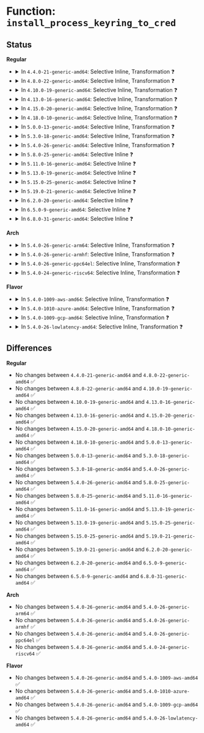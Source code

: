 # Function: <code>install_process_keyring_to_cred</code>

## Status
<b>Regular</b>
<ul>
<li>
<details>
<summary>In <code>4.4.0-21-generic-amd64</code>: Selective Inline, Transformation ❓</summary>

```c
int install_process_keyring_to_cred(struct cred * new)
```

```json
{
  "name": "install_process_keyring_to_cred",
  "collision_type": "Unique Global",
  "inline_type": "Selective",
  "funcs": [
    {
      "addr": 18446744071582201920,
      "name": "install_process_keyring_to_cred",
      "external": true,
      "loc": "security/keys/process_keys.c:174",
      "file": "security/keys/process_keys.c",
      "inline": "not declared, inlined",
      "caller_inline": [
        "security/keys/process_keys.c:lookup_user_key"
      ],
      "caller_func": [
        "security/keys/keyctl.c:keyctl_set_reqkey_keyring",
        "security/keys/process_keys.c:lookup_user_key"
      ]
    }
  ],
  "symbols": [
    {
      "addr": 18446744071582201920,
      "name": "install_process_keyring_to_cred.part.1",
      "section": ".text",
      "bind": "STB_LOCAL",
      "size": 79
    },
    {
      "addr": 18446744071582202512,
      "name": "install_process_keyring_to_cred",
      "section": ".text",
      "bind": "STB_GLOBAL",
      "size": 29
    }
  ]
}
```
</details>
</li>
<li>
<details>
<summary>In <code>4.8.0-22-generic-amd64</code>: Selective Inline, Transformation ❓</summary>

```c
int install_process_keyring_to_cred(struct cred * new)
```

```json
{
  "name": "install_process_keyring_to_cred",
  "collision_type": "Unique Global",
  "inline_type": "Selective",
  "funcs": [
    {
      "addr": 18446744071582421146,
      "name": "install_process_keyring_to_cred",
      "external": true,
      "loc": "security/keys/process_keys.c:177",
      "file": "security/keys/process_keys.c",
      "inline": "not declared, inlined",
      "caller_inline": [
        "security/keys/process_keys.c:lookup_user_key"
      ],
      "caller_func": [
        "security/keys/keyctl.c:keyctl_set_reqkey_keyring",
        "security/keys/process_keys.c:lookup_user_key"
      ]
    }
  ],
  "symbols": [
    {
      "addr": 18446744071582418640,
      "name": "install_process_keyring_to_cred.part.1",
      "section": ".text",
      "bind": "STB_LOCAL",
      "size": 88
    },
    {
      "addr": 18446744071582419296,
      "name": "install_process_keyring_to_cred",
      "section": ".text",
      "bind": "STB_GLOBAL",
      "size": 29
    }
  ]
}
```
</details>
</li>
<li>
<details>
<summary>In <code>4.10.0-19-generic-amd64</code>: Selective Inline, Transformation ❓</summary>

```c
int install_process_keyring_to_cred(struct cred * new)
```

```json
{
  "name": "install_process_keyring_to_cred",
  "collision_type": "Unique Global",
  "inline_type": "Selective",
  "funcs": [
    {
      "addr": 18446744071582513322,
      "name": "install_process_keyring_to_cred",
      "external": true,
      "loc": "security/keys/process_keys.c:177",
      "file": "security/keys/process_keys.c",
      "inline": "not declared, inlined",
      "caller_inline": [
        "security/keys/process_keys.c:lookup_user_key"
      ],
      "caller_func": [
        "security/keys/keyctl.c:keyctl_set_reqkey_keyring",
        "security/keys/process_keys.c:lookup_user_key"
      ]
    }
  ],
  "symbols": [
    {
      "addr": 18446744071582510816,
      "name": "install_process_keyring_to_cred.part.1",
      "section": ".text",
      "bind": "STB_LOCAL",
      "size": 88
    },
    {
      "addr": 18446744071582511472,
      "name": "install_process_keyring_to_cred",
      "section": ".text",
      "bind": "STB_GLOBAL",
      "size": 29
    }
  ]
}
```
</details>
</li>
<li>
<details>
<summary>In <code>4.13.0-16-generic-amd64</code>: Selective Inline, Transformation ❓</summary>

```c
int install_process_keyring_to_cred(struct cred * new)
```

```json
{
  "name": "install_process_keyring_to_cred",
  "collision_type": "Unique Global",
  "inline_type": "Selective",
  "funcs": [
    {
      "addr": 18446744071582594975,
      "name": "install_process_keyring_to_cred",
      "external": true,
      "loc": "security/keys/process_keys.c:183",
      "file": "security/keys/process_keys.c",
      "inline": "not declared, inlined",
      "caller_inline": [
        "security/keys/process_keys.c:lookup_user_key"
      ],
      "caller_func": [
        "security/keys/keyctl.c:keyctl_set_reqkey_keyring",
        "security/keys/process_keys.c:lookup_user_key"
      ]
    }
  ],
  "symbols": [
    {
      "addr": 18446744071582592656,
      "name": "install_process_keyring_to_cred.part.2",
      "section": ".text",
      "bind": "STB_LOCAL",
      "size": 72
    },
    {
      "addr": 18446744071582593200,
      "name": "install_process_keyring_to_cred",
      "section": ".text",
      "bind": "STB_GLOBAL",
      "size": 26
    }
  ]
}
```
</details>
</li>
<li>
<details>
<summary>In <code>4.15.0-20-generic-amd64</code>: Selective Inline, Transformation ❓</summary>

```c
int install_process_keyring_to_cred(struct cred * new)
```

```json
{
  "name": "install_process_keyring_to_cred",
  "collision_type": "Unique Global",
  "inline_type": "Selective",
  "funcs": [
    {
      "addr": 18446744071582748204,
      "name": "install_process_keyring_to_cred",
      "external": true,
      "loc": "security/keys/process_keys.c:185",
      "file": "security/keys/process_keys.c",
      "inline": "not declared, inlined",
      "caller_inline": [
        "security/keys/process_keys.c:lookup_user_key"
      ],
      "caller_func": [
        "security/keys/keyctl.c:keyctl_set_reqkey_keyring",
        "security/keys/process_keys.c:lookup_user_key"
      ]
    }
  ],
  "symbols": [
    {
      "addr": 18446744071582745840,
      "name": "install_process_keyring_to_cred.part.2",
      "section": ".text",
      "bind": "STB_LOCAL",
      "size": 72
    },
    {
      "addr": 18446744071582746400,
      "name": "install_process_keyring_to_cred",
      "section": ".text",
      "bind": "STB_GLOBAL",
      "size": 26
    }
  ]
}
```
</details>
</li>
<li>
<details>
<summary>In <code>4.18.0-10-generic-amd64</code>: Selective Inline, Transformation ❓</summary>

```c
int install_process_keyring_to_cred(struct cred * new)
```

```json
{
  "name": "install_process_keyring_to_cred",
  "collision_type": "Unique Global",
  "inline_type": "Selective",
  "funcs": [
    {
      "addr": 18446744071582948148,
      "name": "install_process_keyring_to_cred",
      "external": true,
      "loc": "security/keys/process_keys.c:185",
      "file": "security/keys/process_keys.c",
      "inline": "not declared, inlined",
      "caller_inline": [
        "security/keys/process_keys.c:lookup_user_key"
      ],
      "caller_func": [
        "security/keys/keyctl.c:keyctl_set_reqkey_keyring",
        "security/keys/process_keys.c:lookup_user_key"
      ]
    }
  ],
  "symbols": [
    {
      "addr": 18446744071582945888,
      "name": "install_process_keyring_to_cred.part.3",
      "section": ".text",
      "bind": "STB_LOCAL",
      "size": 72
    },
    {
      "addr": 18446744071582946464,
      "name": "install_process_keyring_to_cred",
      "section": ".text",
      "bind": "STB_GLOBAL",
      "size": 26
    }
  ]
}
```
</details>
</li>
<li>
<details>
<summary>In <code>5.0.0-13-generic-amd64</code>: Selective Inline, Transformation ❓</summary>

```c
int install_process_keyring_to_cred(struct cred * new)
```

```json
{
  "name": "install_process_keyring_to_cred",
  "collision_type": "Unique Global",
  "inline_type": "Selective",
  "funcs": [
    {
      "addr": 18446744071583057520,
      "name": "install_process_keyring_to_cred",
      "external": true,
      "loc": "security/keys/process_keys.c:185",
      "file": "security/keys/process_keys.c",
      "inline": "not declared, inlined",
      "caller_inline": [
        "security/keys/process_keys.c:lookup_user_key"
      ],
      "caller_func": [
        "security/keys/keyctl.c:keyctl_set_reqkey_keyring",
        "security/keys/process_keys.c:lookup_user_key"
      ]
    }
  ],
  "symbols": [
    {
      "addr": 18446744071583054992,
      "name": "install_process_keyring_to_cred.part.3",
      "section": ".text",
      "bind": "STB_LOCAL",
      "size": 72
    },
    {
      "addr": 18446744071583055568,
      "name": "install_process_keyring_to_cred",
      "section": ".text",
      "bind": "STB_GLOBAL",
      "size": 26
    }
  ]
}
```
</details>
</li>
<li>
<details>
<summary>In <code>5.3.0-18-generic-amd64</code>: Selective Inline, Transformation ❓</summary>

```c
int install_process_keyring_to_cred(struct cred * new)
```

```json
{
  "name": "install_process_keyring_to_cred",
  "collision_type": "Unique Global",
  "inline_type": "Selective",
  "funcs": [
    {
      "addr": 18446744071583241739,
      "name": "install_process_keyring_to_cred",
      "external": true,
      "loc": "security/keys/process_keys.c:268",
      "file": "security/keys/process_keys.c",
      "inline": "not declared, inlined",
      "caller_inline": [
        "security/keys/process_keys.c:lookup_user_key"
      ],
      "caller_func": [
        "security/keys/keyctl.c:keyctl_set_reqkey_keyring",
        "security/keys/process_keys.c:lookup_user_key"
      ]
    }
  ],
  "symbols": [
    {
      "addr": 18446744071583238400,
      "name": "install_process_keyring_to_cred.part.0",
      "section": ".text",
      "bind": "STB_LOCAL",
      "size": 72
    },
    {
      "addr": 18446744071583239520,
      "name": "install_process_keyring_to_cred",
      "section": ".text",
      "bind": "STB_GLOBAL",
      "size": 26
    }
  ]
}
```
</details>
</li>
<li>
<details>
<summary>In <code>5.4.0-26-generic-amd64</code>: Selective Inline, Transformation ❓</summary>

```c
int install_process_keyring_to_cred(struct cred * new)
```

```json
{
  "name": "install_process_keyring_to_cred",
  "collision_type": "Unique Global",
  "inline_type": "Selective",
  "funcs": [
    {
      "addr": 18446744071583347563,
      "name": "install_process_keyring_to_cred",
      "external": true,
      "loc": "security/keys/process_keys.c:268",
      "file": "security/keys/process_keys.c",
      "inline": "not declared, inlined",
      "caller_inline": [
        "security/keys/process_keys.c:lookup_user_key"
      ],
      "caller_func": [
        "security/keys/keyctl.c:keyctl_set_reqkey_keyring",
        "security/keys/process_keys.c:lookup_user_key"
      ]
    }
  ],
  "symbols": [
    {
      "addr": 18446744071583344224,
      "name": "install_process_keyring_to_cred.part.0",
      "section": ".text",
      "bind": "STB_LOCAL",
      "size": 72
    },
    {
      "addr": 18446744071583345344,
      "name": "install_process_keyring_to_cred",
      "section": ".text",
      "bind": "STB_GLOBAL",
      "size": 26
    }
  ]
}
```
</details>
</li>
<li>
<details>
<summary>In <code>5.8.0-25-generic-amd64</code>: Selective Inline ❓</summary>

```c
int install_process_keyring_to_cred(struct cred * new)
```

```json
{
  "name": "install_process_keyring_to_cred",
  "collision_type": "Unique Global",
  "inline_type": "Selective",
  "funcs": [
    {
      "addr": 18446744071583682098,
      "name": "install_process_keyring_to_cred",
      "external": true,
      "loc": "security/keys/process_keys.c:268",
      "file": "security/keys/process_keys.c",
      "inline": "not declared, inlined",
      "caller_inline": [
        "security/keys/process_keys.c:lookup_user_key",
        "security/keys/process_keys.c:lookup_user_key"
      ],
      "caller_func": [
        "security/keys/keyctl.c:keyctl_set_reqkey_keyring"
      ]
    }
  ],
  "symbols": [
    {
      "addr": 18446744071583680032,
      "name": "install_process_keyring_to_cred",
      "section": ".text",
      "bind": "STB_GLOBAL",
      "size": 105
    }
  ]
}
```
</details>
</li>
<li>
<details>
<summary>In <code>5.11.0-16-generic-amd64</code>: Selective Inline ❓</summary>

```c
int install_process_keyring_to_cred(struct cred * new)
```

```json
{
  "name": "install_process_keyring_to_cred",
  "collision_type": "Unique Global",
  "inline_type": "Selective",
  "funcs": [
    {
      "addr": 18446744071583803602,
      "name": "install_process_keyring_to_cred",
      "external": true,
      "loc": "security/keys/process_keys.c:268",
      "file": "security/keys/process_keys.c",
      "inline": "not declared, inlined",
      "caller_inline": [
        "security/keys/process_keys.c:lookup_user_key",
        "security/keys/process_keys.c:lookup_user_key"
      ],
      "caller_func": [
        "security/keys/keyctl.c:keyctl_set_reqkey_keyring"
      ]
    }
  ],
  "symbols": [
    {
      "addr": 18446744071583801536,
      "name": "install_process_keyring_to_cred",
      "section": ".text",
      "bind": "STB_GLOBAL",
      "size": 105
    }
  ]
}
```
</details>
</li>
<li>
<details>
<summary>In <code>5.13.0-19-generic-amd64</code>: Selective Inline ❓</summary>

```c
int install_process_keyring_to_cred(struct cred * new)
```

```json
{
  "name": "install_process_keyring_to_cred",
  "collision_type": "Unique Global",
  "inline_type": "Selective",
  "funcs": [
    {
      "addr": 18446744071583827790,
      "name": "install_process_keyring_to_cred",
      "external": true,
      "loc": "security/keys/process_keys.c:268",
      "file": "security/keys/process_keys.c",
      "inline": "not declared, inlined",
      "caller_inline": [
        "security/keys/process_keys.c:lookup_user_key",
        "security/keys/process_keys.c:lookup_user_key"
      ],
      "caller_func": [
        "security/keys/keyctl.c:keyctl_set_reqkey_keyring"
      ]
    }
  ],
  "symbols": [
    {
      "addr": 18446744071583825728,
      "name": "install_process_keyring_to_cred",
      "section": ".text",
      "bind": "STB_GLOBAL",
      "size": 105
    }
  ]
}
```
</details>
</li>
<li>
<details>
<summary>In <code>5.15.0-25-generic-amd64</code>: Selective Inline ❓</summary>

```c
int install_process_keyring_to_cred(struct cred * new)
```

```json
{
  "name": "install_process_keyring_to_cred",
  "collision_type": "Unique Global",
  "inline_type": "Selective",
  "funcs": [
    {
      "addr": 18446744071584190830,
      "name": "install_process_keyring_to_cred",
      "external": true,
      "loc": "security/keys/process_keys.c:268",
      "file": "security/keys/process_keys.c",
      "inline": "not declared, inlined",
      "caller_inline": [
        "security/keys/process_keys.c:lookup_user_key",
        "security/keys/process_keys.c:lookup_user_key"
      ],
      "caller_func": [
        "security/keys/keyctl.c:keyctl_set_reqkey_keyring"
      ]
    }
  ],
  "symbols": [
    {
      "addr": 18446744071584188768,
      "name": "install_process_keyring_to_cred",
      "section": ".text",
      "bind": "STB_GLOBAL",
      "size": 105
    }
  ]
}
```
</details>
</li>
<li>
<details>
<summary>In <code>5.19.0-21-generic-amd64</code>: Selective Inline ❓</summary>

```c
int install_process_keyring_to_cred(struct cred * new)
```

```json
{
  "name": "install_process_keyring_to_cred",
  "collision_type": "Unique Global",
  "inline_type": "Selective",
  "funcs": [
    {
      "addr": 18446744071584792082,
      "name": "install_process_keyring_to_cred",
      "external": true,
      "loc": "security/keys/process_keys.c:268",
      "file": "security/keys/process_keys.c",
      "inline": "not declared, inlined",
      "caller_inline": [
        "security/keys/process_keys.c:lookup_user_key"
      ],
      "caller_func": [
        "security/keys/keyctl.c:keyctl_set_reqkey_keyring"
      ]
    }
  ],
  "symbols": [
    {
      "addr": 18446744071584789680,
      "name": "install_process_keyring_to_cred",
      "section": ".text",
      "bind": "STB_GLOBAL",
      "size": 118
    }
  ]
}
```
</details>
</li>
<li>
<details>
<summary>In <code>6.2.0-20-generic-amd64</code>: Selective Inline ❓</summary>

```c
int install_process_keyring_to_cred(struct cred * new)
```

```json
{
  "name": "install_process_keyring_to_cred",
  "collision_type": "Unique Global",
  "inline_type": "Selective",
  "funcs": [
    {
      "addr": 18446744071585489554,
      "name": "install_process_keyring_to_cred",
      "external": true,
      "loc": "security/keys/process_keys.c:268",
      "file": "security/keys/process_keys.c",
      "inline": "not declared, inlined",
      "caller_inline": [
        "security/keys/process_keys.c:lookup_user_key"
      ],
      "caller_func": [
        "security/keys/keyctl.c:keyctl_set_reqkey_keyring"
      ]
    }
  ],
  "symbols": [
    {
      "addr": 18446744071585487040,
      "name": "install_process_keyring_to_cred",
      "section": ".text",
      "bind": "STB_GLOBAL",
      "size": 118
    }
  ]
}
```
</details>
</li>
<li>
<details>
<summary>In <code>6.5.0-9-generic-amd64</code>: Selective Inline ❓</summary>

```c
int install_process_keyring_to_cred(struct cred * new)
```

```json
{
  "name": "install_process_keyring_to_cred",
  "collision_type": "Unique Global",
  "inline_type": "Selective",
  "funcs": [
    {
      "addr": 18446744071585720836,
      "name": "install_process_keyring_to_cred",
      "external": true,
      "loc": "security/keys/process_keys.c:268",
      "file": "security/keys/process_keys.c",
      "inline": "not declared, inlined",
      "caller_inline": [
        "security/keys/process_keys.c:lookup_user_key"
      ],
      "caller_func": [
        "security/keys/keyctl.c:keyctl_set_reqkey_keyring"
      ]
    }
  ],
  "symbols": [
    {
      "addr": 18446744071585718512,
      "name": "install_process_keyring_to_cred",
      "section": ".text",
      "bind": "STB_GLOBAL",
      "size": 118
    }
  ]
}
```
</details>
</li>
<li>
<details>
<summary>In <code>6.8.0-31-generic-amd64</code>: Selective Inline ❓</summary>

```c
int install_process_keyring_to_cred(struct cred * new)
```

```json
{
  "name": "install_process_keyring_to_cred",
  "collision_type": "Unique Global",
  "inline_type": "Selective",
  "funcs": [
    {
      "addr": 18446744071585967962,
      "name": "install_process_keyring_to_cred",
      "external": true,
      "loc": "security/keys/process_keys.c:268",
      "file": "security/keys/process_keys.c",
      "inline": "not declared, inlined",
      "caller_inline": [
        "security/keys/process_keys.c:lookup_user_key"
      ],
      "caller_func": [
        "security/keys/keyctl.c:keyctl_set_reqkey_keyring"
      ]
    }
  ],
  "symbols": [
    {
      "addr": 18446744071585965632,
      "name": "install_process_keyring_to_cred",
      "section": ".text",
      "bind": "STB_GLOBAL",
      "size": 118
    }
  ]
}
```
</details>
</li>
</ul>
<b>Arch</b>
<ul>
<li>
<details>
<summary>In <code>5.4.0-26-generic-arm64</code>: Selective Inline, Transformation ❓</summary>

```c
int install_process_keyring_to_cred(struct cred * new)
```

```json
{
  "name": "install_process_keyring_to_cred",
  "collision_type": "Unique Global",
  "inline_type": "Selective",
  "funcs": [
    {
      "addr": 18446603336495091496,
      "name": "install_process_keyring_to_cred",
      "external": true,
      "loc": "security/keys/process_keys.c:268",
      "file": "security/keys/process_keys.c",
      "inline": "not declared, inlined",
      "caller_inline": [
        "security/keys/process_keys.c:lookup_user_key"
      ],
      "caller_func": [
        "security/keys/keyctl.c:keyctl_set_reqkey_keyring",
        "security/keys/process_keys.c:lookup_user_key"
      ]
    }
  ],
  "symbols": [
    {
      "addr": 18446603336495088408,
      "name": "install_process_keyring_to_cred.part.0",
      "section": ".text",
      "bind": "STB_LOCAL",
      "size": 92
    },
    {
      "addr": 18446603336495089504,
      "name": "install_process_keyring_to_cred",
      "section": ".text",
      "bind": "STB_GLOBAL",
      "size": 68
    }
  ]
}
```
</details>
</li>
<li>
<details>
<summary>In <code>5.4.0-26-generic-armhf</code>: Selective Inline, Transformation ❓</summary>

```c
int install_process_keyring_to_cred(struct cred * new)
```

```json
{
  "name": "install_process_keyring_to_cred",
  "collision_type": "Unique Global",
  "inline_type": "Selective",
  "funcs": [
    {
      "addr": 3228484876,
      "name": "install_process_keyring_to_cred",
      "external": true,
      "loc": "security/keys/process_keys.c:268",
      "file": "security/keys/process_keys.c",
      "inline": "not declared, inlined",
      "caller_inline": [
        "security/keys/process_keys.c:lookup_user_key"
      ],
      "caller_func": [
        "security/keys/keyctl.c:keyctl_set_reqkey_keyring",
        "security/keys/process_keys.c:lookup_user_key"
      ]
    }
  ],
  "symbols": [
    {
      "addr": 3228482052,
      "name": "install_process_keyring_to_cred.part.0",
      "section": ".text",
      "bind": "STB_LOCAL",
      "size": 104
    },
    {
      "addr": 3228483168,
      "name": "install_process_keyring_to_cred",
      "section": ".text",
      "bind": "STB_GLOBAL",
      "size": 48
    }
  ]
}
```
</details>
</li>
<li>
<details>
<summary>In <code>5.4.0-26-generic-ppc64el</code>: Selective Inline, Transformation ❓</summary>

```c
int install_process_keyring_to_cred(struct cred * new)
```

```json
{
  "name": "install_process_keyring_to_cred",
  "collision_type": "Unique Global",
  "inline_type": "Selective",
  "funcs": [
    {
      "addr": 13835058055288992484,
      "name": "install_process_keyring_to_cred",
      "external": true,
      "loc": "security/keys/process_keys.c:268",
      "file": "security/keys/process_keys.c",
      "inline": "not declared, inlined",
      "caller_inline": [
        "security/keys/process_keys.c:lookup_user_key"
      ],
      "caller_func": [
        "security/keys/keyctl.c:keyctl_set_reqkey_keyring",
        "security/keys/process_keys.c:lookup_user_key"
      ]
    }
  ],
  "symbols": [
    {
      "addr": 13835058055288988592,
      "name": "install_process_keyring_to_cred.part.0",
      "section": ".text",
      "bind": "STB_LOCAL",
      "size": 152
    },
    {
      "addr": 13835058055288990048,
      "name": "install_process_keyring_to_cred",
      "section": ".text",
      "bind": "STB_GLOBAL",
      "size": 52
    }
  ]
}
```
</details>
</li>
<li>
<details>
<summary>In <code>5.4.0-24-generic-riscv64</code>: Selective Inline, Transformation ❓</summary>

```c
int install_process_keyring_to_cred(struct cred * new)
```

```json
{
  "name": "install_process_keyring_to_cred",
  "collision_type": "Unique Global",
  "inline_type": "Selective",
  "funcs": [
    {
      "addr": 18446743936274353824,
      "name": "install_process_keyring_to_cred",
      "external": true,
      "loc": "security/keys/process_keys.c:268",
      "file": "security/keys/process_keys.c",
      "inline": "not declared, inlined",
      "caller_inline": [
        "security/keys/process_keys.c:lookup_user_key"
      ],
      "caller_func": [
        "security/keys/keyctl.c:keyctl_set_reqkey_keyring",
        "security/keys/process_keys.c:lookup_user_key"
      ]
    }
  ],
  "symbols": [
    {
      "addr": 18446743936274351416,
      "name": "install_process_keyring_to_cred.part.0",
      "section": ".text",
      "bind": "STB_LOCAL",
      "size": 86
    },
    {
      "addr": 18446743936274352356,
      "name": "install_process_keyring_to_cred",
      "section": ".text",
      "bind": "STB_GLOBAL",
      "size": 58
    }
  ]
}
```
</details>
</li>
</ul>
<b>Flavor</b>
<ul>
<li>
<details>
<summary>In <code>5.4.0-1009-aws-amd64</code>: Selective Inline, Transformation ❓</summary>

```c
int install_process_keyring_to_cred(struct cred * new)
```

```json
{
  "name": "install_process_keyring_to_cred",
  "collision_type": "Unique Global",
  "inline_type": "Selective",
  "funcs": [
    {
      "addr": 18446744071583316299,
      "name": "install_process_keyring_to_cred",
      "external": true,
      "loc": "security/keys/process_keys.c:268",
      "file": "security/keys/process_keys.c",
      "inline": "not declared, inlined",
      "caller_inline": [
        "security/keys/process_keys.c:lookup_user_key"
      ],
      "caller_func": [
        "security/keys/keyctl.c:keyctl_set_reqkey_keyring",
        "security/keys/process_keys.c:lookup_user_key"
      ]
    }
  ],
  "symbols": [
    {
      "addr": 18446744071583312960,
      "name": "install_process_keyring_to_cred.part.0",
      "section": ".text",
      "bind": "STB_LOCAL",
      "size": 72
    },
    {
      "addr": 18446744071583314080,
      "name": "install_process_keyring_to_cred",
      "section": ".text",
      "bind": "STB_GLOBAL",
      "size": 26
    }
  ]
}
```
</details>
</li>
<li>
<details>
<summary>In <code>5.4.0-1010-azure-amd64</code>: Selective Inline, Transformation ❓</summary>

```c
int install_process_keyring_to_cred(struct cred * new)
```

```json
{
  "name": "install_process_keyring_to_cred",
  "collision_type": "Unique Global",
  "inline_type": "Selective",
  "funcs": [
    {
      "addr": 18446744071583253403,
      "name": "install_process_keyring_to_cred",
      "external": true,
      "loc": "security/keys/process_keys.c:268",
      "file": "security/keys/process_keys.c",
      "inline": "not declared, inlined",
      "caller_inline": [
        "security/keys/process_keys.c:lookup_user_key"
      ],
      "caller_func": [
        "security/keys/keyctl.c:keyctl_set_reqkey_keyring",
        "security/keys/process_keys.c:lookup_user_key"
      ]
    }
  ],
  "symbols": [
    {
      "addr": 18446744071583250064,
      "name": "install_process_keyring_to_cred.part.0",
      "section": ".text",
      "bind": "STB_LOCAL",
      "size": 72
    },
    {
      "addr": 18446744071583251184,
      "name": "install_process_keyring_to_cred",
      "section": ".text",
      "bind": "STB_GLOBAL",
      "size": 26
    }
  ]
}
```
</details>
</li>
<li>
<details>
<summary>In <code>5.4.0-1009-gcp-amd64</code>: Selective Inline, Transformation ❓</summary>

```c
int install_process_keyring_to_cred(struct cred * new)
```

```json
{
  "name": "install_process_keyring_to_cred",
  "collision_type": "Unique Global",
  "inline_type": "Selective",
  "funcs": [
    {
      "addr": 18446744071583300331,
      "name": "install_process_keyring_to_cred",
      "external": true,
      "loc": "security/keys/process_keys.c:268",
      "file": "security/keys/process_keys.c",
      "inline": "not declared, inlined",
      "caller_inline": [
        "security/keys/process_keys.c:lookup_user_key"
      ],
      "caller_func": [
        "security/keys/keyctl.c:keyctl_set_reqkey_keyring",
        "security/keys/process_keys.c:lookup_user_key"
      ]
    }
  ],
  "symbols": [
    {
      "addr": 18446744071583296992,
      "name": "install_process_keyring_to_cred.part.0",
      "section": ".text",
      "bind": "STB_LOCAL",
      "size": 72
    },
    {
      "addr": 18446744071583298112,
      "name": "install_process_keyring_to_cred",
      "section": ".text",
      "bind": "STB_GLOBAL",
      "size": 26
    }
  ]
}
```
</details>
</li>
<li>
<details>
<summary>In <code>5.4.0-26-lowlatency-amd64</code>: Selective Inline, Transformation ❓</summary>

```c
int install_process_keyring_to_cred(struct cred * new)
```

```json
{
  "name": "install_process_keyring_to_cred",
  "collision_type": "Unique Global",
  "inline_type": "Selective",
  "funcs": [
    {
      "addr": 18446744071583394966,
      "name": "install_process_keyring_to_cred",
      "external": true,
      "loc": "security/keys/process_keys.c:268",
      "file": "security/keys/process_keys.c",
      "inline": "not declared, inlined",
      "caller_inline": [
        "security/keys/process_keys.c:lookup_user_key"
      ],
      "caller_func": [
        "security/keys/keyctl.c:keyctl_set_reqkey_keyring",
        "security/keys/process_keys.c:lookup_user_key"
      ]
    }
  ],
  "symbols": [
    {
      "addr": 18446744071583391632,
      "name": "install_process_keyring_to_cred.part.0",
      "section": ".text",
      "bind": "STB_LOCAL",
      "size": 72
    },
    {
      "addr": 18446744071583392752,
      "name": "install_process_keyring_to_cred",
      "section": ".text",
      "bind": "STB_GLOBAL",
      "size": 26
    }
  ]
}
```
</details>
</li>
</ul>

## Differences
<b>Regular</b>
<ul>
<li>
No changes between <code>4.4.0-21-generic-amd64</code> and <code>4.8.0-22-generic-amd64</code> ✅
</li>
<li>
No changes between <code>4.8.0-22-generic-amd64</code> and <code>4.10.0-19-generic-amd64</code> ✅
</li>
<li>
No changes between <code>4.10.0-19-generic-amd64</code> and <code>4.13.0-16-generic-amd64</code> ✅
</li>
<li>
No changes between <code>4.13.0-16-generic-amd64</code> and <code>4.15.0-20-generic-amd64</code> ✅
</li>
<li>
No changes between <code>4.15.0-20-generic-amd64</code> and <code>4.18.0-10-generic-amd64</code> ✅
</li>
<li>
No changes between <code>4.18.0-10-generic-amd64</code> and <code>5.0.0-13-generic-amd64</code> ✅
</li>
<li>
No changes between <code>5.0.0-13-generic-amd64</code> and <code>5.3.0-18-generic-amd64</code> ✅
</li>
<li>
No changes between <code>5.3.0-18-generic-amd64</code> and <code>5.4.0-26-generic-amd64</code> ✅
</li>
<li>
No changes between <code>5.4.0-26-generic-amd64</code> and <code>5.8.0-25-generic-amd64</code> ✅
</li>
<li>
No changes between <code>5.8.0-25-generic-amd64</code> and <code>5.11.0-16-generic-amd64</code> ✅
</li>
<li>
No changes between <code>5.11.0-16-generic-amd64</code> and <code>5.13.0-19-generic-amd64</code> ✅
</li>
<li>
No changes between <code>5.13.0-19-generic-amd64</code> and <code>5.15.0-25-generic-amd64</code> ✅
</li>
<li>
No changes between <code>5.15.0-25-generic-amd64</code> and <code>5.19.0-21-generic-amd64</code> ✅
</li>
<li>
No changes between <code>5.19.0-21-generic-amd64</code> and <code>6.2.0-20-generic-amd64</code> ✅
</li>
<li>
No changes between <code>6.2.0-20-generic-amd64</code> and <code>6.5.0-9-generic-amd64</code> ✅
</li>
<li>
No changes between <code>6.5.0-9-generic-amd64</code> and <code>6.8.0-31-generic-amd64</code> ✅
</li>
</ul>
<b>Arch</b>
<ul>
<li>
No changes between <code>5.4.0-26-generic-amd64</code> and <code>5.4.0-26-generic-arm64</code> ✅
</li>
<li>
No changes between <code>5.4.0-26-generic-amd64</code> and <code>5.4.0-26-generic-armhf</code> ✅
</li>
<li>
No changes between <code>5.4.0-26-generic-amd64</code> and <code>5.4.0-26-generic-ppc64el</code> ✅
</li>
<li>
No changes between <code>5.4.0-26-generic-amd64</code> and <code>5.4.0-24-generic-riscv64</code> ✅
</li>
</ul>
<b>Flavor</b>
<ul>
<li>
No changes between <code>5.4.0-26-generic-amd64</code> and <code>5.4.0-1009-aws-amd64</code> ✅
</li>
<li>
No changes between <code>5.4.0-26-generic-amd64</code> and <code>5.4.0-1010-azure-amd64</code> ✅
</li>
<li>
No changes between <code>5.4.0-26-generic-amd64</code> and <code>5.4.0-1009-gcp-amd64</code> ✅
</li>
<li>
No changes between <code>5.4.0-26-generic-amd64</code> and <code>5.4.0-26-lowlatency-amd64</code> ✅
</li>
</ul>

